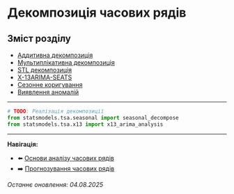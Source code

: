 # Декомпозиція часових рядів

## Зміст розділу

-   [Аддитивна декомпозиція](#аддитивна-декомпозиція)
-   [Мультиплікативна декомпозиція](#мультиплікативна-декомпозиція)
-   [STL декомпозиція](#stl-декомпозиція)
-   [X-13ARIMA-SEATS](#x-13arima-seats)
-   [Сезонне коригування](#сезонне-коригування)
-   [Виявлення аномалій](#виявлення-аномалій)

---

<!-- TODO: Методи декомпозиції -->
<!-- Seasonal decomposition -->
<!-- Trend extraction -->
<!-- Практичні застосування -->

```python
# TODO: Реалізація декомпозиції
from statsmodels.tsa.seasonal import seasonal_decompose
from statsmodels.tsa.x13 import x13_arima_analysis
```

---

**Навігація:**

-   ⬅️ [Основи аналізу часових рядів](./29_основи_часових_рядів.md)
-   ➡️ [Прогнозування часових рядів](./31_прогнозування_часових_рядів.md)

_Останнє оновлення: 04.08.2025_
